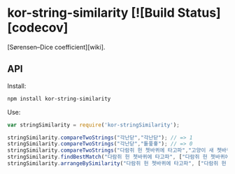 # kor-string-similarity [![Build Status][codecov]

[Sørensen–Dice coefficient][wiki].

## API

Install:

```bash
npm install kor-string-similarity
```

Use:

```js
var stringSimilarity = require('kor-stringSimilarity');

stringSimilarity.compareTwoStrings("각난닫","각난닫"); // => 1
stringSimilarity.compareTwoStrings("각난닫","톹풒흏"); // => 0
stringSimilarity.compareTwoStrings("다람쥐 헌 쳇바퀴에 타고파","고양이 새 쳇바퀴에 안 타고파"); // => 0.6578947368421053
stringSimilarity.findBestMatch("다람쥐 헌 쳇바퀴에 타고파", ["다람쥐 헌 쳇바퀴에 타고파", "고양이 새 쳇바퀴에 안 타고파", "생쥐 새 쳇바퀴에 타고파파"]); // => { _text: '다람쥐 헌 쳇바퀴에 타고파', similarity: 1}
stringSimilarity.arrangeBySimilarity("다람쥐 헌 쳇바퀴에 타고파", ["다람쥐 헌 쳇바퀴에 타고파", "고양이 새 쳇바퀴에 안 타고파", "생쥐 새 쳇바퀴에 타고파"]); // => [{ _text: '다람쥐 헌 쳇바퀴에 타고파', similarity: 1}, { _text: '생쥐 새 쳇바퀴에 타고파', similarity: 0.7536231884057971}, { _text: '고양이 새 쳇바퀴에 안 타고파', similarity: 0.657894736842105}]
```

